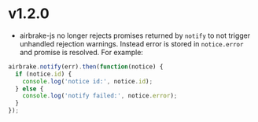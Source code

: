 # v1.2.0

- airbrake-js no longer rejects promises returned by `notify` to not trigger unhandled rejection warnings. Instead error is stored in `notice.error` and promise is resolved. For example:

```js
airbrake.notify(err).then(function(notice) {
  if (notice.id) {
    console.log('notice id:', notice.id);
  } else {
    console.log('notify failed:', notice.error);
  }
});
```
